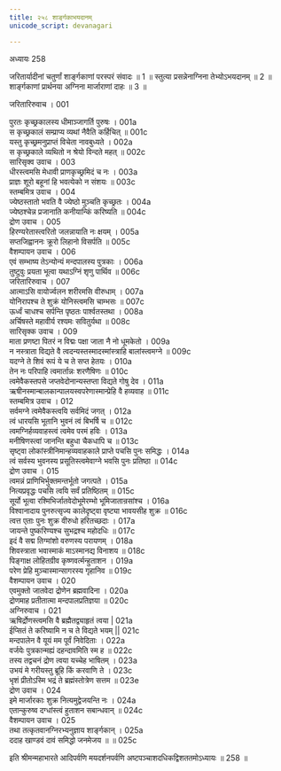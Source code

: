 ```yaml
---
title: २५८ शार्ङ्गकाभयदानम्
unicode_script: devanagari

---
```



अध्यायः 258

जरितार्यादीनां चतुर्णां शार्ङ्गकाणां परस्परं संवादः ॥ 1 ॥ स्तुत्या प्रसन्नेनाग्निना तेभ्योऽभयदानम् ॥ 2 ॥ शार्ङ्गकाणां प्रार्थनया अग्निना मार्जाराणां दाहः ॥ 3 ॥

जरितारिरुवाच ।	001  

पुरतः कृच्छ्रकालस्य धीमाञ्जागर्ति पुरुषः ।	001a  
स कृच्छ्रकालं सम्प्राप्य व्यथां नैवैति कर्हिचित् ॥	001c  
यस्तु कृच्छ्रमनुप्राप्तं विचेता नावबुध्यते ।	002a  
स कृच्छ्रकाले व्यथितो न श्रेयो विन्दते महत् ॥	002c  
सारिसृक्व उवाच ।	003  
धीरस्त्वमसि मेधावी प्राणकृच्छ्रमिदं च नः ।	003a  
प्राज्ञः शूरो बहूनां हि भवत्येको न संशयः ॥	003c  
स्तम्बमित्र उवाच ।	004  
ज्येष्ठस्तातो भवति वै ज्येष्ठो मुञ्चति कृच्छ्रतः ।	004a  
ज्येष्ठश्चेन्न प्रजानाति कनीयान्किं करिष्यति ॥	004c  
द्रोण उवाच ।	005  
हिरण्यरेतास्त्वरितो जलन्नायाति नः क्षयम् ।	005a  
सप्तजिह्वाननः क्रूरो लिहानो विसर्पति ॥	005c  
वैशम्पायन उवाच ।	006  
एवं सम्भाष्य तेऽन्योन्यं मन्दपालस्य पुत्रकाः ।	006a  
तुष्टुवुः प्रयता भूत्वा यथाऽग्निं शृणु पार्थिव ॥	006c  
जरितारिरुवाच ।	007  
आत्माऽसि वायोर्ज्वलन शरीरमसि वीरुधाम् ।	007a  
योनिरापश्च ते शुक्रं योनिस्त्वमसि चाम्भसः ॥	007c  
ऊर्ध्वं चाधश्च सर्पन्ति पृष्ठतः पार्श्वतस्तथा ।	008a  
अर्चिषस्ते महावीर्य रश्यमः सवितुर्यथा ॥	008c  
सारिसृक्क उवाच ।	009  
माता प्रणष्टा पितरं न विद्मः पक्षा जाता नै नो धूमकेतो ।	009a  
न नस्त्राता विद्यते वै त्वदन्यस्तस्मादस्मांस्त्राहि बालांस्त्वमग्ने ॥	009c  
यदग्ने ते शिवं रूपं ये च ते सप्त हेतयः ।	010a  
तेन नः परिपाहि त्वमार्तान्नः शरणैषिणः ॥	010c  
त्वमेवैकस्तपसे जप्तवेदोनान्यस्तप्ता विद्यते गोषु देव ।	011a  
ऋषीनस्मान्बालकान्पालयस्वपरेणास्मान्प्रेहि वै हव्यवाह ॥	011c  
स्तम्बमित्र उवाच ।	012  
सर्वमग्ने त्वमेवैकस्त्वयि सर्वमिदं जगत् ।	012a  
त्वं धारयसि भूतानि भुवनं त्वं बिभर्षि च ॥	012c  
त्वमग्निर्हव्यवाहस्त्वं त्वमेव परमं हविः ।	013a  
मनीषिणस्त्वां जानन्ति बहुधा चैकधापि च ॥	013c  
सृष्ट्वा लोकांस्त्रीनिमान्हव्यवाहकाले प्राप्ते पचसि पुनः समिद्धः ।	014a  
त्वं सर्वस्य भुवनस्य प्रसूतिस्त्वमेवाग्ने भवसि पुनः प्रतिष्ठा ॥	014c  
द्रोण उवाच ।	015  
त्वमन्नं प्राणिभिर्भुक्तमन्तर्भूतो जगत्पते ।	015a  
नित्यप्रवृद्धः पचसि त्वयि सर्वं प्रतिष्ठितम् ॥	015c  
सूर्यो भूत्वा रश्मिभिर्जातवेदोभूमेरम्भो भूमिजातान्रसांश्च ।	016a  
विश्वानादाय पुनरुत्सृज्य कालेदृष्ट्वा वृष्ट्या भावयसीह शुक्र ॥	016c  
त्वत्त एताः पुनः शुक्र वीरुधो हरितच्छदाः ।	017a  
जायन्ते पुष्करिण्यश्च सुभद्रश्च महोदधिः ॥	017c  
इदं वै सद्म तिग्मांशो वरुणस्य परायणम् ।	018a  
शिवस्त्राता भवास्माकं माऽस्मानद्य विनाशय ॥	018c  
पिङ्गाक्ष लोहितग्रीव कृष्णवर्त्मन्हुताशन ।	019a  
परेण प्रेहि मुञ्चास्मान्सागरस्य गृहानिव ॥	019c  
वैशम्पायन उवाच ।	020  
एवमुक्तो जातवेदा द्रोणेन ब्रह्मवादिना ।	020a  
द्रोणमाह प्रतीतात्मा मन्दपालप्रतिज्ञया ॥	020c  
अग्निरुवाच ।	021  
ऋषिर्द्रोणस्त्वमसि वै ब्रह्मैतद्व्याहृतं त्वया |	021a  
ईप्सितं ते करिष्यामि न च ते विद्यते भयम् ||	021c  
मन्दपालेन वै यूयं मम पूर्वं निवेदिताः ।	022a  
वर्जयेः पुत्रकान्मह्यं दहन्दावमिति स्म ह ॥	022c  
तस्य तद्वचनं द्रोण त्वया यच्चेह भाषितम् ।	023a  
उभयं मे गरीयस्तु ब्रूहि किं करवाणि ते ।	023c  
भृशं प्रीतोऽस्मि भद्रं ते ब्रह्मंस्तोत्रेण सत्तम ॥	023e  
द्रोण उवाच ।	024  
इमे मार्जारकाः शुक्र नित्यमुद्वेजयन्ति नः ।	024a  
एतान्कुरुष्व दग्धांस्त्वं हुताशन सबान्धवान् ॥	024c  
वैशम्पायन उवाच ।	025  
तथा तत्कृतवानग्निरभ्यनुज्ञाय शार्ङ्गकान् ।	025a  
ददाह खाण्डवं दावं समिद्धो जनमेजय ॥ ॥	025c  

इति श्रीमन्महाभारते आदिपर्वणि मयदर्शनपर्वणि अष्टपञ्चाशदधिकद्विशततमोऽध्यायः ॥ 258 ॥